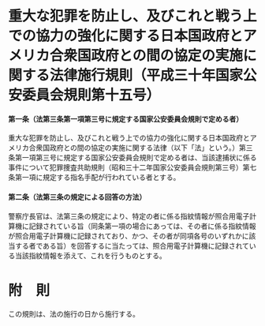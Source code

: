 # 重大な犯罪を防止し、及びこれと戦う上での協力の強化に関する日本国政府とアメリカ合衆国政府との間の協定の実施に関する法律施行規則（平成三十年国家公安委員会規則第十五号）
#### 第一条（法第三条第一項第三号に規定する国家公安委員会規則で定める者）
重大な犯罪を防止し、及びこれと戦う上での協力の強化に関する日本国政府とアメリカ合衆国政府との間の協定の実施に関する法律（以下「法」という。）第三条第一項第三号に規定する国家公安委員会規則で定める者は、当該逮捕状に係る事件について犯罪捜査共助規則（昭和三十二年国家公安委員会規則第三号）第七条第一項に規定する指名手配が行われている者とする。
#### 第二条（法第三条の規定による回答の方法）
警察庁長官は、法第三条の規定により、特定の者に係る指紋情報が照合用電子計算機に記録されている旨（同条第一項の場合にあっては、その者に係る指紋情報が照合用電子計算機に記録されており、かつ、その者が同項各号のいずれかに該当する者である旨）を回答するに当たっては、照合用電子計算機に記録されている当該指紋情報を添えて、これを行うものとする。
# 附　則
この規則は、法の施行の日から施行する。
